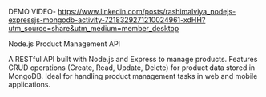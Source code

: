 DEMO VIDEO- https://www.linkedin.com/posts/rashimalviya_nodejs-expressjs-mongodb-activity-7218329271210024961-xdHH?utm_source=share&utm_medium=member_desktop

Node.js Product Management API

A RESTful API built with Node.js and Express to manage products. Features CRUD operations (Create, Read, Update, Delete) for product data stored in MongoDB. Ideal for handling product management tasks in web and mobile applications.
